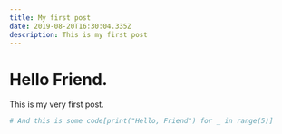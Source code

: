 ```yaml
---
title: My first post
date: 2019-08-20T16:30:04.335Z
description: This is my first post
---
```

# Hello Friend.

This is my very first post.

```python
# And this is some code[print("Hello, Friend") for _ in range(5)]
```
